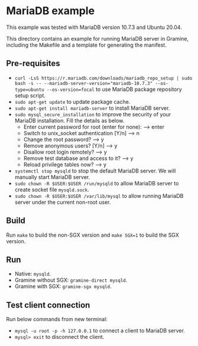 # MariaDB example

This example was tested with MariaDB version 10.7.3 and Ubuntu 20.04.

This directory contains an example for running MariaDB server in Gramine,
including the Makefile and a template for generating the manifest.

## Pre-requisites

- `curl -LsS https://r.mariadb.com/downloads/mariadb_repo_setup | sudo bash -s -- --mariadb-server-version="mariadb-10.7.3" --os-type=ubuntu --os-version=focal` to use
MariaDB package repository setup script.
- `sudo apt-get update` to update package cache.
- `sudo apt-get install mariadb-server` to install MariaDB server.
- `sudo mysql_secure_installation` to improve the security of your MariaDB installation. Fill
the details as below.
    - Enter current password for root (enter for none): --> enter
    - Switch to unix_socket authentication [Y/n] --> n
    - Change the root password? --> y
    - Remove anonymous users? [Y/n] --> y
    - Disallow root login remotely? --> y
    - Remove test database and access to it? --> y
    - Reload privilege tables now? --> y
- `systemctl stop mysqld` to stop the default MariaDB server. We will
  manually start MariaDB server.
- `sudo chown -R $USER:$USER /run/mysqld`
  to allow MariaDB server to create socket file `mysqld.sock`.
- `sudo chown -R $USER:$USER /var/lib/mysql` to allow
  running MariaDB server under the current non-root user.

## Build

Run `make` to build the non-SGX version and `make SGX=1` to build the SGX
version.

## Run

- Native: `mysqld`.
- Gramine without SGX: `gramine-direct mysqld`.
- Gramine with SGX: `gramine-sgx mysqld`.

## Test client connection

Run below commands from new terminal:

- `mysql -u root -p -h 127.0.0.1` to connect a client to MariaDB server.
- `mysql> exit` to disconnect the client.